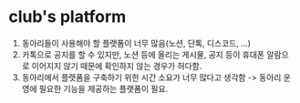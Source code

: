 # club's platform
1. 동아리들이 사용해야 할 플랫폼이 너무 많음(노션, 단톡, 디스코드, ...)
2. 카톡으로 공지를 할 수 있지만, 노션 등에 올리는 게시물, 공지 등이 휴대폰 알람으로 이어지지 않기 때문에 확인하지 않는 경우가 허다함.
3. 동아리에서 플랫폼을 구축하기 위한 시간 소요가 너무 많다고 생각함 -> 동아리 운영에 필요한 기능을 제공하는 플랫폼이 필요.

